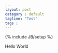 ```yaml
---
layout: post
category : default
tagline: "Test"
tags : 
---
```

{% include JB/setup %}

Hello World
